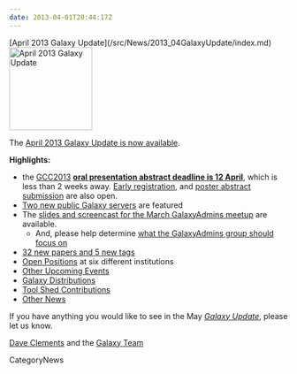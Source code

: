```yaml
---
date: 2013-04-01T20:44:17Z
---
```

<div class='newsItemHeader'>[April 2013 Galaxy Update](/src/News/2013_04GalaxyUpdate/index.md)</div>

<div class='right'><a href='/GalaxyUpdates/2013_04'><img src='/Images/Logos/GalaxyUpdate200.png' alt='April 2013 Galaxy Update' width=150 /></a></div>

The [April 2013 Galaxy Update is now available](/src/GalaxyUpdates/2013_04/index.md). 

**Highlights:**
* the [GCC2013](/src/GalaxyUpdates/2013_04/index.md#gcc2013) **[oral presentation abstract deadline is 12 April](/src/Events/GCC2013/Abstracts/index.md)**, which is less than 2 weeks away.  [Early registration](/src/Events/GCC2013/Register/index.md), and [poster abstract submission](/src/Events/GCC2013/Abstracts/index.md) are also open.
* [Two new public Galaxy servers](/src/GalaxyUpdates/2013_04/index.md#new-public-galaxy-servers) are featured
* The [slides and screencast for the March GalaxyAdmins meetup](/src/GalaxyUpdates/2013_04/index.md#galaxyadmins) are available.
  * And, please help determine [what the GalaxyAdmins group should focus on](/src/GalaxyUpdates/2013_04/index.md#galaxyadmins_future_directions)
* [32 new papers and 5 new tags](/src/GalaxyUpdates/2013_04/index.md#new-papers)
* [Open Positions](/src/GalaxyUpdates/2013_04/index.md#whos-hiring) at six different institutions
* [Other Upcoming Events](/src/GalaxyUpdates/2013_04/index.md#other-upcoming-events)
* [Galaxy Distributions](/src/GalaxyUpdates/2013_04/index.md#galaxy-distributions)
* [Tool Shed Contributions](/src/GalaxyUpdates/2013_04/index.md#tool-shed-contributions)
* [Other News](/src/GalaxyUpdates/2013_04/index.md#other-news)

If you have anything you would like to see in the May *[Galaxy Update](/src/GalaxyUpdates/index.md)*, please let us know.

[Dave Clements](/src/DaveClements/index.md) and the [Galaxy Team](/src/GalaxyTeam/index.md)


CategoryNews
